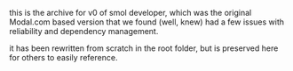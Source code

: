 this is the archive for v0 of smol developer, which was the original Modal.com based version that we found (well, knew) had a few issues with reliability and dependency management.

it has been rewritten from scratch in the root folder, but is preserved here for others to easily reference.